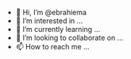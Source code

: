 - 👋 Hi, I’m @ebrahiema
- 👀 I’m interested in ...
- 🌱 I’m currently learning ...
- 💞️ I’m looking to collaborate on ...
- 📫 How to reach me ...

<!---
ebrahiema/ebrahiema is a ✨ special ✨ repository because its `README.md` (this file) appears on your GitHub profile.
You can click the Preview link to take a look at your changes.
--->
